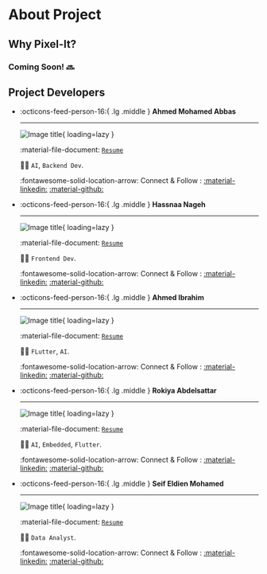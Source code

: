 # About Project

## Why Pixel-It?

### Coming Soon! :soon: 

## Project Developers

<div class="grid cards" markdown>

-   :octicons-feed-person-16:{ .lg .middle } __Ahmed Mohamed Abbas__

    ---

    ![Image title](https://avatars.githubusercontent.com/u/115493725?v=4/200x200/){ loading=lazy }
 
    :material-file-document: [`Resume`](#)

    :man_technologist: `AI`, `Backend Dev`.

    :fontawesome-solid-location-arrow: Connect & Follow : [:material-linkedin:](#) [:material-github:](#)

-   :octicons-feed-person-16:{ .lg .middle } __Hassnaa Nageh__

    ---

    ![Image title](https://avatars.githubusercontent.com/u/177738292?v=4/200x200/){ loading=lazy }

    :material-file-document: [`Resume`](#)

    :woman_technologist: `Frontend Dev`.

    :fontawesome-solid-location-arrow: Connect & Follow : [:material-linkedin:](#) [:material-github:](#)

-   :octicons-feed-person-16:{ .lg .middle } __Ahmed Ibrahim__

    ---

    ![Image title](https://avatars.githubusercontent.com/u/113642495?v=4/200x200/){ loading=lazy }

    :material-file-document: [`Resume`](#)

    :man_technologist: `FLutter`, `AI`.

    :fontawesome-solid-location-arrow: Connect & Follow : [:material-linkedin:](#) [:material-github:](#)

-   :octicons-feed-person-16:{ .lg .middle } __Rokiya Abdelsattar__

    ---

    ![Image title](https://avatars.githubusercontent.com/u/114098606?v=4/200x200/){ loading=lazy }

    :material-file-document: [`Resume`](#)

    :woman_technologist: `AI`, `Embedded`, `Flutter`.

    :fontawesome-solid-location-arrow: Connect & Follow : [:material-linkedin:](#) [:material-github:](#)

-   :octicons-feed-person-16:{ .lg .middle } __Seif Eldien Mohamed__

    ---

    ![Image title](https://avatars.githubusercontent.com/u/125474292?v=4/200x200/){ loading=lazy }

    :material-file-document: [`Resume`](#)

    :man_technologist: `Data Analyst`.

    :fontawesome-solid-location-arrow: Connect & Follow : [:material-linkedin:](#) [:material-github:](#)

</div>